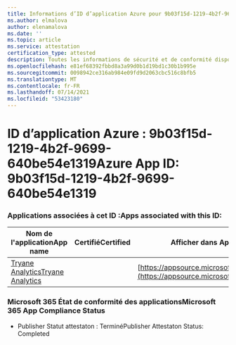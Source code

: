 ```yaml
---
title: Informations d’ID d’application Azure pour 9b03f15d-1219-4b2f-9699-640be54e1319
ms.author: elmalova
author: elenamalova
ms.date: ''
ms.topic: article
ms.service: attestation
certification_type: attested
description: Toutes les informations de sécurité et de conformité disponibles pour 9b03f15d-1219-4b2f-9699-640be54e1319.
ms.openlocfilehash: e81ef68392fbbd8a3a99d0b1d19bd1c30b1b995e
ms.sourcegitcommit: 0098942ce316ab984e09fd9d2063cbc516c8bfb5
ms.translationtype: MT
ms.contentlocale: fr-FR
ms.lasthandoff: 07/14/2021
ms.locfileid: "53423180"
---
```

# <a name="azure-app-id-9b03f15d-1219-4b2f-9699-640be54e1319"></a><span data-ttu-id="f73bb-103">ID d’application Azure : 9b03f15d-1219-4b2f-9699-640be54e1319</span><span class="sxs-lookup"><span data-stu-id="f73bb-103">Azure App ID: 9b03f15d-1219-4b2f-9699-640be54e1319</span></span>


### <a name="apps-associated-with-this-id"></a><span data-ttu-id="f73bb-104">Applications associées à cet ID :</span><span class="sxs-lookup"><span data-stu-id="f73bb-104">Apps associated with this ID:</span></span>
| <span data-ttu-id="f73bb-105">**Nom de l'application**</span><span class="sxs-lookup"><span data-stu-id="f73bb-105">**App name**</span></span> | <span data-ttu-id="f73bb-106">**Certifié**</span><span class="sxs-lookup"><span data-stu-id="f73bb-106">**Certified**</span></span> | <span data-ttu-id="f73bb-107">**Afficher dans AppSource**</span><span class="sxs-lookup"><span data-stu-id="f73bb-107">**View in AppSource**</span></span> |
|-|-|-|
| [<span data-ttu-id="f73bb-108">Tryane Analytics</span><span class="sxs-lookup"><span data-stu-id="f73bb-108">Tryane Analytics</span></span>](https://docs.microsoft.com/en-us/microsoft-365-app-certification/forward/WA200001827) |  | [https://appsource.microsoft.com/product/office/WA200001827](https://appsource.microsoft.com/product/office/WA200001827) |

### <a name="microsoft-365-app-compliance-status"></a><span data-ttu-id="f73bb-109">Microsoft 365 État de conformité des applications</span><span class="sxs-lookup"><span data-stu-id="f73bb-109">Microsoft 365 App Compliance Status</span></span>
- <span data-ttu-id="f73bb-110">Publisher Statut attestaton : Terminé</span><span class="sxs-lookup"><span data-stu-id="f73bb-110">Publisher Attestaton Status: Completed</span></span>
